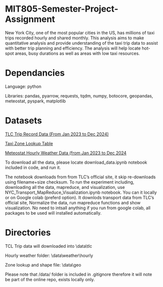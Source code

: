 # MIT805-Semester-Project-Assignment
New York City, one of the most popular cities in the US, has millions of taxi trips recorded hourly and shared monthly. This analysis aims to make quantitative analysis and provide understanding of the taxi trip data to assist with better trip planning and efficiency. The analysis will help locate hot-spot areas, busy durations as well as areas with low taxi resources.

# Dependancies
Language: python

Libraries: pandas, pyarrow, requests, tqdm, numpy, botocore, geopandas, meteostat, pyspark, matplotlib


# Datasets

[TLC Trip Record Data (From Jan 2023 to Dec 2024)](https://www.nyc.gov/site/tlc/about/tlc-trip-record-data.page)

[Taxi Zone Lookup Table ](https://d37ci6vzurychx.cloudfront.net/misc/taxi_zone_lookup.csv)

[Meteostat Hourly Weather Data (from Jan 2023 to Dec 2024](https://dev.meteostat.net/python/hourly.html#example)



To download all the data, please locate download_data.ipynb notebook included in code, and run it.

The notebook downloads from from TLC’s official site,  it skip re-downloads using filename+size checksum. 
To run the experiment including, downloading all the data, mapreduce, and visualization, use NYC_Transport_MapReduce_Visualization.ipynb notebook. 
You can it locally or on Google colab (preferd option).
It downlods transport data from TLC’s official site, Normalize the data, run mapreduce functions and show visualization. No need to intsall anything if you run from google colab, all packages to be used will installed automatically.

# Directories
TCL Trip data will downloaded into \data\tlc

Hourly weather folder: \data\weather\hourly

Zone lookup and shape file: \data\geo

Please note that /data/ folder is included in .gitignore therefore it will note be part of the online repo, exists locally only.
